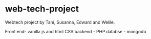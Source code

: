 # web-tech-project
Webtech project by Tani, Susanna, Edward and Welile.

Front end- vanilla js and html CSS
backend - PHP
databse - mongodb
